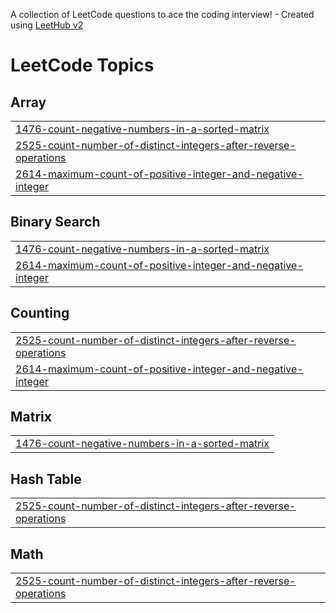 A collection of LeetCode questions to ace the coding interview! - Created using [LeetHub v2](https://github.com/arunbhardwaj/LeetHub-2.0)
<!---LeetCode Topics Start-->
# LeetCode Topics
## Array
|  |
| ------- |
| [1476-count-negative-numbers-in-a-sorted-matrix](https://github.com/Harshitha-teki/leetcode/tree/master/1476-count-negative-numbers-in-a-sorted-matrix) |
| [2525-count-number-of-distinct-integers-after-reverse-operations](https://github.com/Harshitha-teki/leetcode/tree/master/2525-count-number-of-distinct-integers-after-reverse-operations) |
| [2614-maximum-count-of-positive-integer-and-negative-integer](https://github.com/Harshitha-teki/leetcode/tree/master/2614-maximum-count-of-positive-integer-and-negative-integer) |
## Binary Search
|  |
| ------- |
| [1476-count-negative-numbers-in-a-sorted-matrix](https://github.com/Harshitha-teki/leetcode/tree/master/1476-count-negative-numbers-in-a-sorted-matrix) |
| [2614-maximum-count-of-positive-integer-and-negative-integer](https://github.com/Harshitha-teki/leetcode/tree/master/2614-maximum-count-of-positive-integer-and-negative-integer) |
## Counting
|  |
| ------- |
| [2525-count-number-of-distinct-integers-after-reverse-operations](https://github.com/Harshitha-teki/leetcode/tree/master/2525-count-number-of-distinct-integers-after-reverse-operations) |
| [2614-maximum-count-of-positive-integer-and-negative-integer](https://github.com/Harshitha-teki/leetcode/tree/master/2614-maximum-count-of-positive-integer-and-negative-integer) |
## Matrix
|  |
| ------- |
| [1476-count-negative-numbers-in-a-sorted-matrix](https://github.com/Harshitha-teki/leetcode/tree/master/1476-count-negative-numbers-in-a-sorted-matrix) |
## Hash Table
|  |
| ------- |
| [2525-count-number-of-distinct-integers-after-reverse-operations](https://github.com/Harshitha-teki/leetcode/tree/master/2525-count-number-of-distinct-integers-after-reverse-operations) |
## Math
|  |
| ------- |
| [2525-count-number-of-distinct-integers-after-reverse-operations](https://github.com/Harshitha-teki/leetcode/tree/master/2525-count-number-of-distinct-integers-after-reverse-operations) |
<!---LeetCode Topics End-->